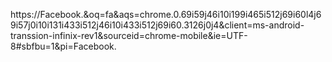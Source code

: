 https://Facebook.&oq=fa&aqs=chrome.0.69i59j46i10i199i465i512j69i60l4j69i57j0i10i131i433i512j46i10i433i512j69i60.3126j0j4&client=ms-android-transsion-infinix-rev1&sourceid=chrome-mobile&ie=UTF-8#sbfbu=1&pi=Facebook.
